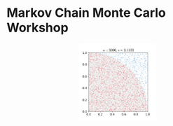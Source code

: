 # Markov Chain Monte Carlo Workshop

<!-- ![Monte Carlo Pi](src/visualizations/monte_carlo_pi.gif =50x50) -->
<p align="center">
<img src="src/visualizations/monte_carlo_pi.gif" width="175" height="175"/>
</p>
